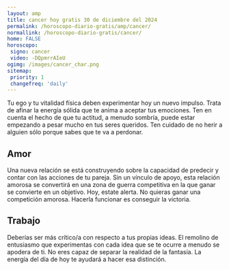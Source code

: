 ```yaml
---
layout: amp
title: cancer hoy gratis 30 de diciembre del 2024 
permalink: /horoscopo-diario-gratis/amp/cancer/
normallink: /horoscopo-diario-gratis/cancer/
home: FALSE
horoscopo:
 signo: cancer
 video: -DQpmrrAIeU
ogimg: /images/cancer_char.png
sitemap:
 priority: 1
 changefreq: 'daily'
---
```



Tu ego y tu vitalidad física deben experimentar hoy un nuevo impulso. Trata de afinar la energía sólida que te anima a aceptar tus emociones. Ten en cuenta el hecho de que tu actitud, a menudo sombría, puede estar empezando a pesar mucho en tus seres queridos. Ten cuidado de no herir a alguien sólo porque sabes que te va a perdonar.

## Amor

Una nueva relación se está construyendo sobre la capacidad de predecir y contar con las acciones de tu pareja. Sin un vínculo de apoyo, esta relación amorosa se convertirá en una zona de guerra competitiva en la que ganar se convierte en un objetivo. Hoy, estate alerta. No quieras ganar una competición amorosa. Hacerla funcionar es conseguir la victoria.

## Trabajo

Deberías ser más crítico/a con respecto a tus propias ideas. El remolino de entusiasmo que experimentas con cada idea que se te ocurre a menudo se apodera de ti. No eres capaz de separar la realidad de la fantasía. La energía del día de hoy te ayudará a hacer esa distinción.